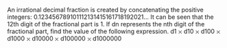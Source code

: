   An irrational decimal fraction is created by concatenating the positive integers:  0.123456789101112131415161718192021...  It can be seen that the 12th digit of the fractional part is 1.  If dn represents the nth digit of the fractional part, find the value of the following expression.  d1 <img src='images/symbol_times.gif' width='9' height='9' alt='&times;' border='0' style='vertical-align:middle;' /> d10 <img src='images/symbol_times.gif' width='9' height='9' alt='&times;' border='0' style='vertical-align:middle;' /> d100 <img src='images/symbol_times.gif' width='9' height='9' alt='&times;' border='0' style='vertical-align:middle;' /> d1000 <img src='images/symbol_times.gif' width='9' height='9' alt='&times;' border='0' style='vertical-align:middle;' /> d10000 <img src='images/symbol_times.gif' width='9' height='9' alt='&times;' border='0' style='vertical-align:middle;' /> d100000 <img src='images/symbol_times.gif' width='9' height='9' alt='&times;' border='0' style='vertical-align:middle;' /> d1000000    